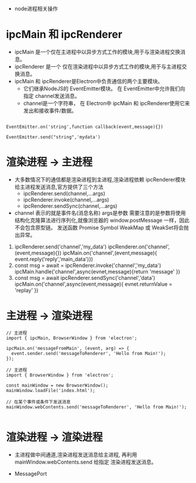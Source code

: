 * node进程相关操作

# ipcMain 和 ipcRenderer
* ipcMain 是一个仅在主进程中以异步方式工作的模块,用于与渲染进程交换消息。
* ipcRenderer 是一个 仅在渲染进程中以异步方式工作的模块,用于与主进程交换消息。
* ipcMain 和 ipcRenderer是Electron中负责通信的两个主要模块。 
    - 它们继承NodeJS的 EventEmitter模块。 在 EventEmitter中允许我们向 指定 channel发送消息。  
    - channel是一个字符串， 在 Electron中 ipcMain 和 ipcRenderer使用它来发出和接收事件/数据。

```

EventEmitter.on('string',function callback(event,message){})

EventEmitter.send("string",'mydata')

```

# 渲染进程 -> 主进程
* 大多数情况下的通信都是渲染进程到主进程,渲染进程依赖 ipcRenderer模块给主进程发送消息,官方提供了三个方法
    - ipcRenderer.send(channel,...args)
    - ipcRenderer.invoke(channel,...args)
    - ipcRenderer.sendSync(channel,...args)
* channel 表示的就是事件名(消息名称) args是参数 需要注意的是参数将使用结构化克隆算法进行序列化,就像浏览器的 window.postMessage 一样，因此不会包含原型链。 发送函数 Promise Symbol WeakMap 或 WeakSet将会抛出异常。
1. ipcRenderer.send('channel','my_data') ipcRenderer.on('channel',(event,message){})   ipcMain.on('channel',(event,message){ event.reply('reply','main_data')})
2. const msg =  await  = ipcRenderer.invoke('channel','my_data')   ipcMain.handle('channel',async(evnet,message){return 'message' })
3.  const msg = await  ipcRenderer.sendSync('channel','data')    ipcMain.on('channel',async(event,message){ evnet.returnValue = 'replay' })

# 主进程 -> 渲染进程

```
// 主进程
import { ipcMain, BrowserWindow } from 'electron';

ipcMain.on('messageFromMain', (event, arg) => {
  event.sender.send('messageToRenderer', 'Hello from Main!');
});

// 主进程
import { BrowserWindow } from 'electron';

const mainWindow = new BrowserWindow();
mainWindow.loadFile('index.html');

// 在某个事件或条件下发送消息
mainWindow.webContents.send('messageToRenderer', 'Hello from Main!');


```

# 渲染进程 -> 渲染进程
* 主进程做中间通道,渲染进程发送消息给主进程, 再利用mainWindow.webContents.send 给指定 渲染进程发送消息。

* MessagePort


